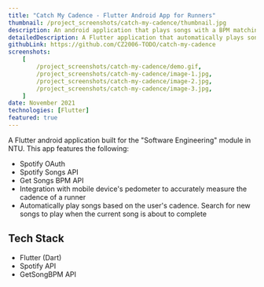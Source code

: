 ```yaml
---
title: "Catch My Cadence - Flutter Android App for Runners"
thumbnail: /project_screenshots/catch-my-cadence/thumbnail.jpg
description: An android application that plays songs with a BPM matching your running cadence
detailedDescription: A Flutter application that automatically plays songs based on the user's cadence (steps per minute). Playing songs that match a runner's cadence can help the runner maintain his pace throughout his run.
githubLink: https://github.com/CZ2006-TODO/catch-my-cadence
screenshots:
    [
        /project_screenshots/catch-my-cadence/demo.gif,
        /project_screenshots/catch-my-cadence/image-1.jpg,
        /project_screenshots/catch-my-cadence/image-2.jpg,
        /project_screenshots/catch-my-cadence/image-3.jpg,
    ]
date: November 2021
technologies: [Flutter]
featured: true
---
```


A Flutter android application built for the "Software Engineering" module in NTU. This app features the following:

-   Spotify OAuth
-   Spotify Songs API
-   Get Songs BPM API
-   Integration with mobile device's pedometer to accurately measure the cadence of a runner
-   Automatically play songs based on the user's cadence. Search for new songs to play when the current song is about to complete

## Tech Stack

-   Flutter (Dart)
-   Spotify API
-   GetSongBPM API
